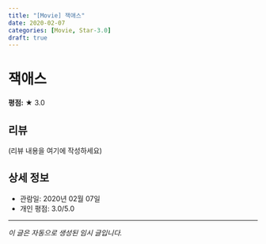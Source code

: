 ```yaml
---
title: "[Movie] 잭애스"
date: 2020-02-07
categories: [Movie, Star-3.0]
draft: true
---
```


# 잭애스

**평점:** ★ 3.0

## 리뷰

(리뷰 내용을 여기에 작성하세요)

## 상세 정보

- 관람일: 2020년 02월 07일
- 개인 평점: 3.0/5.0

---

*이 글은 자동으로 생성된 임시 글입니다.*
